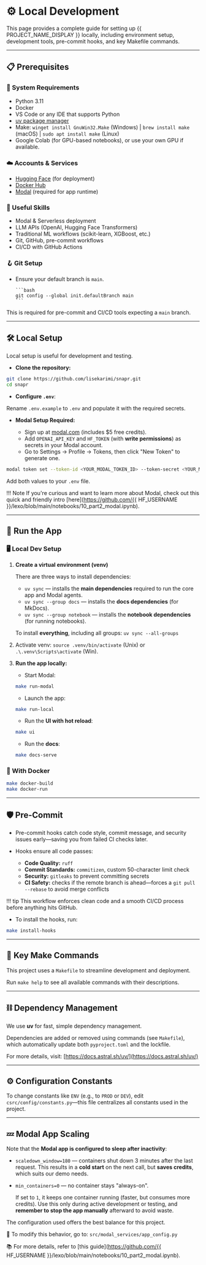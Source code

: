 # ⚙️ Local Development
This page provides a complete guide for setting up {{ PROJECT_NAME_DISPLAY }} locally, including environment setup, development tools, pre-commit hooks, and key Makefile commands.

---

## 📋 Prerequisites

### 🔧 System Requirements
- Python 3.11
- Docker
- VS Code or any IDE that supports Python
- [uv package manager](https://docs.astral.sh/uv/getting-started/installation/)
- Make: `winget install GnuWin32.Make` (Windows) | `brew install make` (macOS) | `sudo apt install make` (Linux)
- Google Colab (for GPU-based notebooks), or use your own GPU if available.

### ☁️ Accounts & Services
- [Hugging Face](https://huggingface.co/) (for deployment)
- [Docker Hub](https://hub.docker.com/)
- [Modal](https://modal.com/) (required for app runtime)

### 🧠 Useful Skills
- Modal & Serverless deployment
- LLM APIs (OpenAI, Hugging Face Transformers)
- Traditional ML workflows (scikit-learn, XGBoost, etc.)
- Git, GitHub, pre-commit workflows
- CI/CD with GitHub Actions

### 🪝 Git Setup

- Ensure your default branch is `main`.

      ```bash
      git config --global init.defaultBranch main
      ```

This is required for pre-commit and CI/CD tools expecting a `main` branch.

---

## 🛠️ Local Setup

Local setup is useful for development and testing.

- **Clone the repository:**
```bash
git clone https://github.com/lisekarimi/snapr.git
cd snapr
```
- **Configure `.env`**:

Rename `.env.example` to `.env` and populate it with the required secrets.

- **Modal Setup Required:**

    - Sign up at [modal.com](https://modal.com/) (includes $5 free credits).
    - Add `OPENAI_API_KEY` and `HF_TOKEN` (with **write permissions**) as secrets in your Modal account.
    - Go to Settings → Profile → Tokens, then click "New Token" to generate one.
```bash
modal token set --token-id <YOUR_MODAL_TOKEN_ID> --token-secret <YOUR_MODAL_TOKEN_SECRET>
```
Add both values to your `.env` file.


!!! Note 
    If you're curious and want to learn more about Modal, check out this quick and friendly intro [here](https://github.com/{{ HF_USERNAME }}/lexo/blob/main/notebooks/10_part2_modal.ipynb).

---

## 🚀 Run the App


### 🖥️ Local Dev Setup

1. **Create a virtual environment (venv)**

    There are three ways to install dependencies:

    - `uv sync` — installs the **main dependencies** required to run the core app and Modal agents.
    - `uv sync --group docs` — installs the **docs dependencies** (for MkDocs).
    - `uv sync --group notebook` — installs the **notebook dependencies** (for running notebooks).

    To install **everything**, including all groups: `uv sync --all-groups`

2. Activate venv: `source .venv/bin/activate` (Unix) or `.\.venv\Scripts\activate` (Win).

3. **Run the app locally:**

    - Start Modal:  
    ```bash
    make run-modal
    ```
    - Launch the app:  
    ```bash
    make run-local
    ```

    - Run the **UI with hot reload**:  
    ```bash
    make ui
    ```

    - Run the **docs**:  
    ```bash
    make docs-serve
    ```

### 🐳 With Docker
```bash
make docker-build
make docker-run
```

---

## 🛡️ Pre-Commit

- Pre-commit hooks catch code style, commit message, and security issues early—saving you from failed CI checks later.
- Hooks ensure all code passes:

    - **Code Quality:** `ruff`
    - **Commit Standards:** `commitizen`, custom 50-character limit check
    - **Security:** `gitleaks` to prevent committing secrets
    - **CI Safety:** checks if the remote branch is ahead—forces a `git pull --rebase` to avoid merge conflicts

!!! tip
    This workflow enforces clean code and a smooth CI/CD process before anything hits GitHub.

- To install the hooks, run:
```bash
make install-hooks
```

---

## 📝 Key Make Commands

This project uses a `Makefile` to streamline development and deployment.

Run `make help` to see all available commands with their descriptions.

---

## ⛓️ Dependency Management

We use **uv** for fast, simple dependency management.

Dependencies are added or removed using commands (see `Makefile`), which automatically update both `pyproject.toml` and the lockfile.

For more details, visit: [https://docs.astral.sh/uv/](https://docs.astral.sh/uv/)

---

## ⚙️ Configuration Constants

To change constants like `ENV` (e.g., to `PROD` or `DEV`), edit `csrc/config/constants.py`—this file centralizes all constants used in the project.


---

## 💤 Modal App Scaling

Note that the **Modal app is configured to sleep after inactivity**:

- `scaledown_window=180` — containers shut down 3 minutes after the last request. This results in a **cold start** on the next call, but **saves credits**, which suits our demo needs.
- `min_containers=0` — no container stays "always-on".

    If set to `1`, it keeps one container running (faster, but consumes more credits). Use this only during active development or testing, and **remember to stop the app manually** afterward to avoid waste.

The configuration used offers the best balance for this project.

🔧 To modify this behavior, go to: `src/modal_services/app_config.py`

📚 For more details, refer to [this guide](https://github.com/{{ HF_USERNAME }}/lexo/blob/main/notebooks/10_part2_modal.ipynb).

